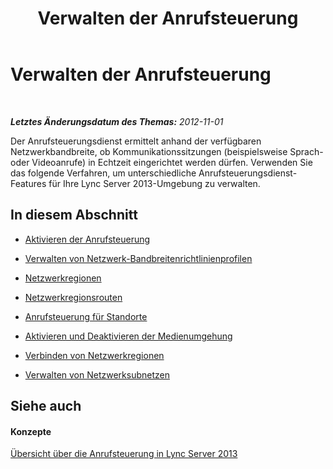 ﻿---
title: Verwalten der Anrufsteuerung
TOCTitle: Verwalten der Anrufsteuerung
ms:assetid: b0bd4783-6f47-408d-b010-2e30f9bc1770
ms:mtpsurl: https://technet.microsoft.com/de-de/library/JJ721851(v=OCS.15)
ms:contentKeyID: 49890891
ms.date: 05/19/2016
mtps_version: v=OCS.15
ms.translationtype: HT
---

# Verwalten der Anrufsteuerung

 

_**Letztes Änderungsdatum des Themas:** 2012-11-01_

Der Anrufsteuerungsdienst ermittelt anhand der verfügbaren Netzwerkbandbreite, ob Kommunikationssitzungen (beispielsweise Sprach- oder Videoanrufe) in Echtzeit eingerichtet werden dürfen. Verwenden Sie das folgende Verfahren, um unterschiedliche Anrufsteuerungsdienst-Features für Ihre Lync Server 2013-Umgebung zu verwalten.

## In diesem Abschnitt

  - [Aktivieren der Anrufsteuerung](lync-server-2013-enabling-call-admission-control.md)

  - [Verwalten von Netzwerk-Bandbreitenrichtlinienprofilen](lync-server-2013-managing-network-bandwidth-policy-profiles.md)

  - [Netzwerkregionen](lync-server-2013-network-regions.md)

  - [Netzwerkregionsrouten](lync-server-2013-network-region-routes.md)

  - [Anrufsteuerung für Standorte](lync-server-2013-call-admission-control-for-sites.md)

  - [Aktivieren und Deaktivieren der Medienumgehung](lync-server-2013-enabling-and-disabling-media-bypass.md)

  - [Verbinden von Netzwerkregionen](lync-server-2013-linking-network-regions.md)

  - [Verwalten von Netzwerksubnetzen](lync-server-2013-managing-network-subnets.md)

## Siehe auch

#### Konzepte

[Übersicht über die Anrufsteuerung in Lync Server 2013](lync-server-2013-overview-of-call-admission-control.md)

